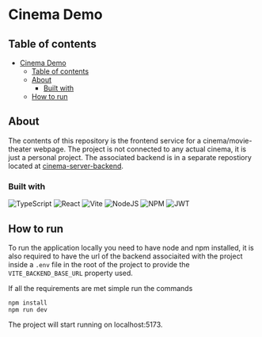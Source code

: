 # Cinema Demo

## Table of contents

- [Cinema Demo](#cinema-demo)
  - [Table of contents](#table-of-contents)
  - [About](#about)
    - [Built with](#built-with)
  - [How to run](#how-to-run)

## About

The contents of this repository is the frontend service for a cinema/movie-theater webpage. The project is not connected to any actual cinema, it is just a personal project. The associated backend is in a separate repostiory located at [cinema-server-backend](https://github.com/ScandiumSG/cinema_demo_backend).

### Built with
![TypeScript](https://img.shields.io/badge/typescript-%23007ACC.svg?style=for-the-badge&logo=typescript&logoColor=white)
![React](https://img.shields.io/badge/react-%2320232a.svg?style=for-the-badge&logo=react&logoColor=%2361DAFB)
![Vite](https://img.shields.io/badge/vite-%23646CFF.svg?style=for-the-badge&logo=vite&logoColor=white)
![NodeJS](https://img.shields.io/badge/node.js-6DA55F?style=for-the-badge&logo=node.js&logoColor=white)
![NPM](https://img.shields.io/badge/NPM-%23CB3837.svg?style=for-the-badge&logo=npm&logoColor=white)
![JWT](https://img.shields.io/badge/JWT-black?style=for-the-badge&logo=JSON%20web%20tokens)

## How to run

To run the application locally you need to have node and npm installed, it is also required to have the url of the backend associaited with the project inside a `.env` file in the root of the project to provide the `VITE_BACKEND_BASE_URL` property used. 

If all the requirements are met simple run the commands

``` #Bash
npm install
npm run dev
```

The project will start running on localhost:5173.

